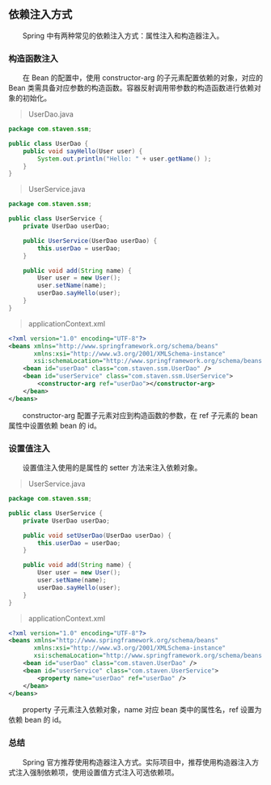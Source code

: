 ## 依赖注入方式

&emsp;&emsp;Spring 中有两种常见的依赖注入方式：属性注入和构造器注入。

### 构造函数注入

&emsp;&emsp;在 Bean 的配置中，使用 constructor-arg 的子元素配置依赖的对象，对应的 Bean 类需具备对应参数的构造函数。容器反射调用带参数的构造函数进行依赖对象的初始化。

> UserDao.java

```java
package com.staven.ssm;

public class UserDao {
    public void sayHello(User user) {
        System.out.println("Hello: " + user.getName() );
    }
}
```

> UserService.java

```java
package com.staven.ssm;

public class UserService {
    private UserDao userDao;

    public UserService(UserDao userDao) {
        this.userDao = userDao;
    }

    public void add(String name) {
        User user = new User();
        user.setName(name);
        userDao.sayHello(user);
    }
}
```

> applicationContext.xml

```xml
<?xml version="1.0" encoding="UTF-8"?>
<beans xmlns="http://www.springframework.org/schema/beans"
       xmlns:xsi="http://www.w3.org/2001/XMLSchema-instance"
       xsi:schemaLocation="http://www.springframework.org/schema/beans http://www.springframework.org/schema/beans/spring-beans.xsd">
    <bean id="userDao" class="com.staven.ssm.UserDao" />
    <bean id="userService" class="com.staven.ssm.UserService">
        <constructor-arg ref="userDao"></constructor-arg>
    </bean>
</beans>
```

&emsp;&emsp;constructor-arg 配置子元素对应到构造函数的参数，在 ref 子元素的 bean 属性中设置依赖 bean 的 id。

### 设置值注入

&emsp;&emsp;设置值注入使用的是属性的 setter 方法来注入依赖对象。

> UserService.java

```java
package com.staven.ssm;

public class UserService {
    private UserDao userDao;

    public void setUserDao(UserDao userDao) {
        this.userDao = userDao;
    }

    public void add(String name) {
        User user = new User();
        user.setName(name);
        userDao.sayHello(user);
    }
}
```

> applicationContext.xml

```xml
<?xml version="1.0" encoding="UTF-8"?>
<beans xmlns="http://www.springframework.org/schema/beans"
       xmlns:xsi="http://www.w3.org/2001/XMLSchema-instance"
       xsi:schemaLocation="http://www.springframework.org/schema/beans http://www.springframework.org/schema/beans/spring-beans.xsd">
    <bean id="userDao" class="com.staven.UserDao" />
    <bean id="userService" class="com.staven.UserService">
        <property name="userDao" ref="userDao" />
    </bean>
</beans>
```

&emsp;&emsp;property 子元素注入依赖对象，name 对应 bean 类中的属性名，ref 设置为依赖 bean 的 id。

### 总结

&emsp;&emsp;Spring 官方推荐使用构造器注入方式。实际项目中，推荐使用构造器注入方式注入强制依赖项，使用设置值方式注入可选依赖项。
